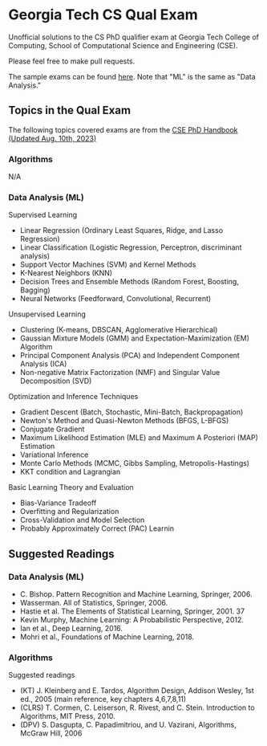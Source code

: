 # Georgia Tech CS Qual Exam

Unofficial solutions to the CS PhD qualifier exam at Georgia Tech College of Computing, School of Computational Science and Engineering (CSE).

Please feel free to make pull requests.

The sample exams can be found [here](https://cse.gatech.edu/past-qualifying-exams). Note that "ML" is the same as "Data Analysis."



## Topics in the Qual Exam

The following topics covered exams are from the [CSE PhD Handbook (Updated Aug. 10th, 2023)](https://cse.gatech.edu/sites/default/files/documents/2023/Handbook-2023-08-10.pdf)

### Algorithms

N/A

### Data Analysis (ML)

Supervised Learning

* Linear Regression (Ordinary Least Squares, Ridge, and Lasso Regression)
* Linear Classification (Logistic Regression, Perceptron, discriminant analysis)
* Support Vector Machines (SVM) and Kernel Methods
* K-Nearest Neighbors (KNN)
* Decision Trees and Ensemble Methods (Random Forest, Boosting, Bagging)
* Neural Networks (Feedforward, Convolutional, Recurrent)

Unsupervised Learning

* Clustering (K-means, DBSCAN, Agglomerative Hierarchical)
* Gaussian Mixture Models (GMM) and Expectation-Maximization (EM) Algorithm
* Principal Component Analysis (PCA) and Independent Component Analysis (ICA)
* Non-negative Matrix Factorization (NMF) and Singular Value Decomposition (SVD)

Optimization and Inference Techniques

* Gradient Descent (Batch, Stochastic, Mini-Batch, Backpropagation)
* Newton's Method and Quasi-Newton Methods (BFGS, L-BFGS)
* Conjugate Gradient
* Maximum Likelihood Estimation (MLE) and Maximum A Posteriori (MAP) Estimation
* Variational Inference
* Monte Carlo Methods (MCMC, Gibbs Sampling, Metropolis-Hastings)
* KKT condition and Lagrangian

Basic Learning Theory and Evaluation

* Bias-Variance Tradeoff
* Overfitting and Regularization
* Cross-Validation and Model Selection
* Probably Approximately Correct (PAC) Learnin

## Suggested Readings

### Data Analysis (ML)

* C. Bishop. Pattern Recognition and Machine Learning, Springer, 2006.
* Wasserman. All of Statistics, Springer, 2006.
* Hastie et al. The Elements of Statistical Learning, Springer, 2001.
37
* Kevin Murphy, Machine Learning: A Probabilistic Perspective, 2012.
* Ian et al., Deep Learning, 2016.
* Mohri et al., Foundations of Machine Learning, 2018.


### Algorithms

Suggested readings
* (KT) J. Kleinberg and E. Tardos, Algorithm Design, Addison Wesley, 1st ed., 2005 (main reference,
key chapters 4,6,7,8,11)
* (CLRS) T. Cormen, C. Leiserson, R. Rivest, and C. Stein. Introduction to Algorithms, MIT Press, 2010.
* (DPV) S. Dasgupta, C. Papadimitriou, and U. Vazirani, Algorithms, McGraw Hill, 2006

